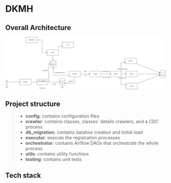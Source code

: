 
# DKMH

## Overall Architecture

![Overall Architecture](dkmh.drawio.png)

## Project structure

>- **config**: contains configuration files
>- **crawler**: contains classes, classes' details crawlers, and a CDC process
>- **db_migration**: contains databse creation and initial load
>- **executor**: execute the registration processes    
>- **orchestrator**: contains Airflow DAGs that orchestrate the whole process
>- **utils**: contains utility functions
>- **testing**: contains unit tests

## Tech stack
